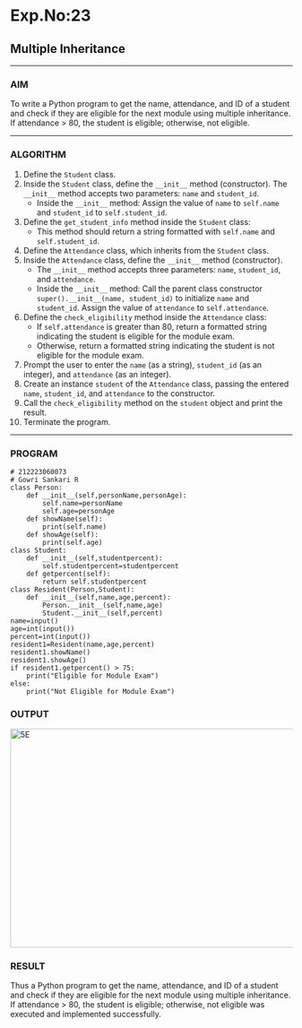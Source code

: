 # Exp.No:23  
## Multiple Inheritance

---

### AIM  
To write a Python program to get the name, attendance, and ID of a student and check if they are eligible for the next module using multiple inheritance. If attendance > 80, the student is eligible; otherwise, not eligible.

---

### ALGORITHM

1. Define the `Student` class.
2. Inside the `Student` class, define the `__init__` method (constructor). The `__init__` method accepts two parameters: `name` and `student_id`.
    - Inside the `__init__` method: Assign the value of `name` to `self.name` and `student_id` to `self.student_id`.
3. Define the `get_student_info` method inside the `Student` class:
    - This method should return a string formatted with `self.name` and `self.student_id`.
4. Define the `Attendance` class, which inherits from the `Student` class.
5. Inside the `Attendance` class, define the `__init__` method (constructor).
    - The `__init__` method accepts three parameters: `name`, `student_id`, and `attendance`.
    - Inside the `__init__` method: Call the parent class constructor `super().__init__(name, student_id)` to initialize `name` and `student_id`. Assign the value of `attendance` to `self.attendance`.
6. Define the `check_eligibility` method inside the `Attendance` class:
    - If `self.attendance` is greater than 80, return a formatted string indicating the student is eligible for the module exam.
    - Otherwise, return a formatted string indicating the student is not eligible for the module exam.
7. Prompt the user to enter the `name` (as a string), `student_id` (as an integer), and `attendance` (as an integer).
8. Create an instance `student` of the `Attendance` class, passing the entered `name`, `student_id`, and `attendance` to the constructor.
9. Call the `check_eligibility` method on the `student` object and print the result.
10. Terminate the program.

---

### PROGRAM

```
# 212223060073
# Gowri Sankari R
class Person:
    def __init__(self,personName,personAge):
        self.name=personName
        self.age=personAge
    def showName(self):
        print(self.name)
    def showAge(self):
        print(self.age)
class Student:
    def __init__(self,studentpercent):
        self.studentpercent=studentpercent
    def getpercent(self):
        return self.studentpercent
class Resident(Person,Student):
    def __init__(self,name,age,percent):
        Person.__init__(self,name,age)
        Student.__init__(self,percent)
name=input()
age=int(input())
percent=int(input())
resident1=Resident(name,age,percent)
resident1.showName()
resident1.showAge()
if resident1.getpercent() > 75:
    print("Eligible for Module Exam")
else:
    print("Not Eligible for Module Exam")
```

### OUTPUT
<img width="1173" height="391" alt="5E" src="https://github.com/user-attachments/assets/7b90781b-0057-454f-9600-a0977a416574" />


### RESULT

Thus a Python program to get the name, attendance, and ID of a student and check if they are eligible for the next module using multiple inheritance. If attendance > 80, the student is eligible; otherwise, not eligible was executed and implemented successfully.


